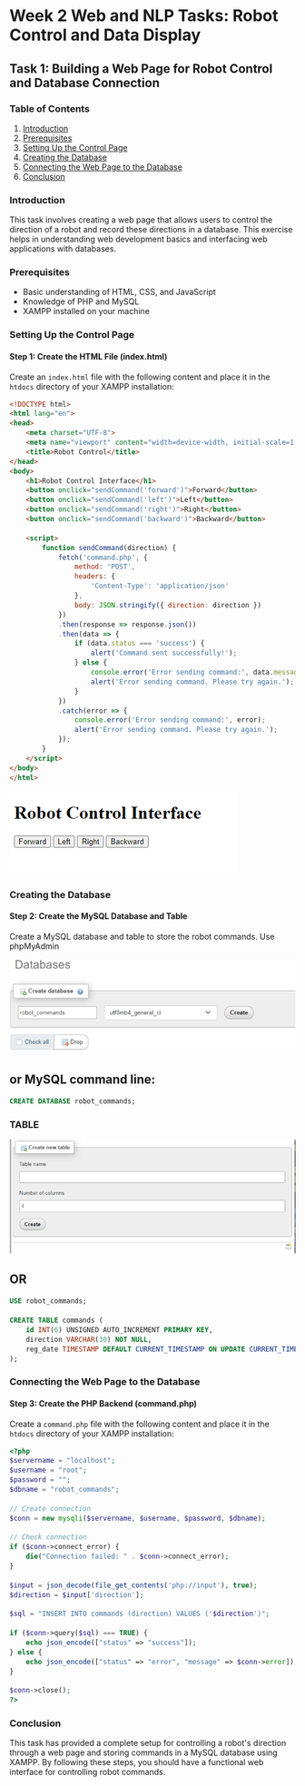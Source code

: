 
# Week 2 Web and NLP Tasks: Robot Control and Data Display

## Task 1: Building a Web Page for Robot Control and Database Connection

### Table of Contents
1. [Introduction](#introduction)
2. [Prerequisites](#prerequisites)
3. [Setting Up the Control Page](#setting-up-the-control-page)
4. [Creating the Database](#creating-the-database)
5. [Connecting the Web Page to the Database](#connecting-the-web-page-to-the-database)
6. [Conclusion](#conclusion)

### Introduction
This task involves creating a web page that allows users to control the direction of a robot and record these directions in a database. This exercise helps in understanding web development basics and interfacing web applications with databases.

### Prerequisites
- Basic understanding of HTML, CSS, and JavaScript
- Knowledge of PHP and MySQL
- XAMPP installed on your machine

### Setting Up the Control Page

#### Step 1: Create the HTML File (index.html)
Create an `index.html` file with the following content and place it in the `htdocs` directory of your XAMPP installation:
```html
<!DOCTYPE html>
<html lang="en">
<head>
    <meta charset="UTF-8">
    <meta name="viewport" content="width=device-width, initial-scale=1.0">
    <title>Robot Control</title>
</head>
<body>
    <h1>Robot Control Interface</h1>
    <button onclick="sendCommand('forward')">Forward</button>
    <button onclick="sendCommand('left')">Left</button>
    <button onclick="sendCommand('right')">Right</button>
    <button onclick="sendCommand('backward')">Backward</button>

    <script>
        function sendCommand(direction) {
            fetch('command.php', {
                method: 'POST',
                headers: {
                    'Content-Type': 'application/json'
                },
                body: JSON.stringify({ direction: direction })
            })
            .then(response => response.json())
            .then(data => {
                if (data.status === 'success') {
                    alert('Command sent successfully!');
                } else {
                    console.error('Error sending command:', data.message);
                    alert('Error sending command. Please try again.');
                }
            })
            .catch(error => {
                console.error('Error sending command:', error);
                alert('Error sending command. Please try again.');
            });
        }
    </script>
</body>
</html>
```
![8](img/8.PNG)


### Creating the Database

#### Step 2: Create the MySQL Database and Table
Create a MySQL database and table to store the robot commands. Use phpMyAdmin

![3](img/3.PNG)

## or MySQL command line:

```sql
CREATE DATABASE robot_commands;
```
### TABLE

![9](img/9.PNG)

## OR

```sql
USE robot_commands;

CREATE TABLE commands (
    id INT(6) UNSIGNED AUTO_INCREMENT PRIMARY KEY,
    direction VARCHAR(30) NOT NULL,
    reg_date TIMESTAMP DEFAULT CURRENT_TIMESTAMP ON UPDATE CURRENT_TIMESTAMP
);
```

### Connecting the Web Page to the Database

#### Step 3: Create the PHP Backend (command.php)
Create a `command.php` file with the following content and place it in the `htdocs` directory of your XAMPP installation:
```php
<?php
$servername = "localhost";
$username = "root";
$password = "";
$dbname = "robot_commands";

// Create connection
$conn = new mysqli($servername, $username, $password, $dbname);

// Check connection
if ($conn->connect_error) {
    die("Connection failed: " . $conn->connect_error);
}

$input = json_decode(file_get_contents('php://input'), true);
$direction = $input['direction'];

$sql = "INSERT INTO commands (direction) VALUES ('$direction')";

if ($conn->query($sql) === TRUE) {
    echo json_encode(["status" => "success"]);
} else {
    echo json_encode(["status" => "error", "message" => $conn->error]);
}

$conn->close();
?>
```

### Conclusion
This task has provided a complete setup for controlling a robot's direction through a web page and storing commands in a MySQL database using XAMPP. By following these steps, you should have a functional web interface for controlling robot commands.
